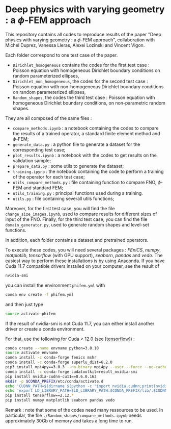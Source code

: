 # Deep physics with varying geometry : a $\phi$-FEM approach

This repository contains all codes to reproduce results of the paper "Deep physics with varying geometry : a $\phi$-FEM approach", collaboration with Michel Duprez, Vanessa Lleras, Alexei Lozinski and Vincent Vigon. 

Each folder correspond to one test case of the paper. 

- `Dirichlet_homogeneous` contains the codes for the first test case : Poisson equation with homogeneous Dirichlet boundary conditions on random parameterized ellipses,
- `Dirichlet_non_homogeneous`, the codes for the second test case : Poisson equation with non-homogeneous Dirichlet boundary conditions on random parameterized ellipses,
- `Random_shapes`, the codes the third test case : Poisson equation with homogeneous Dirichlet boundary conditions, on non-parametric random shapes. 

They are all composed of the same files : 
- `compare_methods.ipynb` : a notebook containing the codes to compare the results of a trained operator, a standard finite element method and $\phi$-FEM; 
- `generate_data.py` : a python file to generate a dataset for the corresponding test case;
- `plot_results.ipynb` : a notebook with the codes to get results on the validation sample;  
- `prepare_data.py` : some utils to generate the dataset; 
- `training.ipynb` : the notebook containing the code to perform a training of the operator for each test case;
- `utils_compare_methods.py` : file containing function to compare FNO, $\phi$-FEM and standard FEM; 
- `utils_training.py` : principal functions used during a training.
- `utils.py` : file containing severall utils functions;

Moreover, for the first test case, you will find the file `change_size_images.ipynb`, used to compare results for different sizes of input of the FNO.
Finally, for the third test case, you can find the file `domain_generator.py`, used to generate random shapes and level-set functions. 

In addition, each folder contains a dataset and pretrained operators.


To execute these codes, you will need several packages : *FEniCS*, *numpy*, *matplotlib*, *tensorflow* (with GPU support), *seaborn*, *pandas* and *vedo*. The easiest way to perform these installations is by using Anaconda. If you have Cuda 11.7 compatible drivers installed on your computer, see the result of  
```bash
nvidia-smi
```
you can install the environment `phifem.yml` with 

```bash 
conda env create -f phifem.yml
```

and then just type 
```bash 
source activate phifem
``` 

If the result of nvidia-smi is not Cuda 11.7, you can either install another driver or create a conda environment. 

For that, use the following for Cuda $<$ 12.0 (see \[[tensorflow](https://www.tensorflow.org/install/pip?hl=fr)]) : 

```bash 
conda create --name envname python=3.8.10
source activate envname 
conda install -c conda-forge fenics mshr 
conda install -c conda-forge superlu_dist=6.2.0
pip3 install mpi4py==3.0.3 --no-binary mpi4py --user --force --no-cache-dir
conda install -c conda-forge cudatoolkit=result_nvidia-smi 
pip install nvidia-cudnn-cu11==8.6.0.163
mkdir -p $CONDA_PREFIX/etc/conda/activate.d
echo 'CUDNN_PATH=$(dirname $(python -c "import nvidia.cudnn;print(nvidia.cudnn.__file__)"))' >> $CONDA_PREFIX/etc/conda/activate.d/env_vars.sh
echo 'export LD_LIBRARY_PATH=$LD_LIBRARY_PATH:$CONDA_PREFIX/lib/:$CUDNN_PATH/lib' >> $CONDA_PREFIX/etc/conda/activate.d/env_vars.sh
pip install tensorflow==2.12.*
pip install numpy matplotlib seaborn pandas vedo 
```

Remark : note that some of the codes need many ressources to be used. In particular, the file `./Random_shapes/compare_methods.ipynb` needs approximately 30Gb of memory and takes a long time to run.
